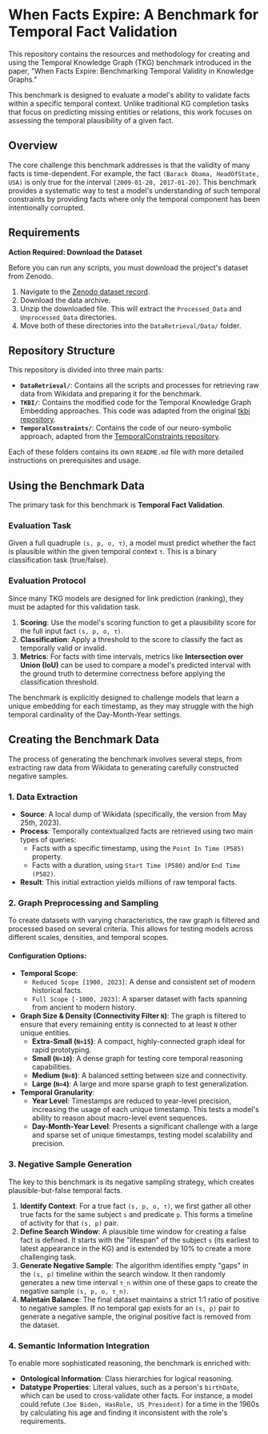 # When Facts Expire: A Benchmark for Temporal Fact Validation

This repository contains the resources and methodology for creating and using the Temporal Knowledge Graph (TKG) benchmark introduced in the paper, "When Facts Expire: Benchmarking Temporal Validity in Knowledge Graphs."

This benchmark is designed to evaluate a model's ability to validate facts within a specific temporal context. Unlike traditional KG completion tasks that focus on predicting missing entities or relations, this work focuses on assessing the temporal plausibility of a given fact.

## Overview

The core challenge this benchmark addresses is that the validity of many facts is time-dependent. For example, the fact `(Barack Obama, HeadOfState, USA)` is only true for the interval `[2009-01-20, 2017-01-20]`. This benchmark provides a systematic way to test a model's understanding of such temporal constraints by providing facts where only the temporal component has been intentionally corrupted.

## Requirements

**Action Required: Download the Dataset**

Before you can run any scripts, you must download the project's dataset from Zenodo.

1.  Navigate to the [Zenodo dataset record](https://doi.org/10.5281/zenodo.15680977).
2.  Download the data archive.
3.  Unzip the downloaded file. This will extract the `Processed_Data` and `Unprocessed_Data` directories.
4.  Move both of these directories into the `DataRetrieval/Data/` folder.

## Repository Structure

This repository is divided into three main parts:

* **`DataRetrieval/`**: Contains all the scripts and processes for retrieving raw data from Wikidata and preparing it for the benchmark.
* **`TKBI/`**: Contains the modified code for the Temporal Knowledge Graph Embedding approaches. This code was adapted from the original [tkbi repository](https://github.com/dair-iitd/tkbi).
* **`TemporalConstraints/`**: Contains the code of our neuro-symbolic approach, adapted from the [TemporalConstraints repository](https://github.com/SoulardThibaut/TemporalConstraints).

Each of these folders contains its own `README.md` file with more detailed instructions on prerequisites and usage.

## Using the Benchmark Data

The primary task for this benchmark is **Temporal Fact Validation**.

### Evaluation Task

Given a full quadruple `(s, p, o, τ)`, a model must predict whether the fact is plausible within the given temporal context `τ`. This is a binary classification task (true/false).

### Evaluation Protocol

Since many TKG models are designed for link prediction (ranking), they must be adapted for this validation task.

1.  **Scoring**: Use the model's scoring function to get a plausibility score for the full input fact `(s, p, o, τ)`.
2.  **Classification**: Apply a threshold to the score to classify the fact as temporally valid or invalid.
3.  **Metrics**: For facts with time intervals, metrics like **Intersection over Union (IoU)** can be used to compare a model's predicted interval with the ground truth to determine correctness before applying the classification threshold.

The benchmark is explicitly designed to challenge models that learn a unique embedding for each timestamp, as they may struggle with the high temporal cardinality of the Day-Month-Year settings.

## Creating the Benchmark Data

The process of generating the benchmark involves several steps, from extracting raw data from Wikidata to generating carefully constructed negative samples.

### 1. Data Extraction

* **Source**: A local dump of Wikidata (specifically, the version from May 25th, 2023).
* **Process**: Temporally contextualized facts are retrieved using two main types of queries:
    * Facts with a specific timestamp, using the `Point In Time (P585)` property.
    * Facts with a duration, using `Start Time (P580)` and/or `End Time (P582)`.
* **Result**: This initial extraction yields millions of raw temporal facts.

### 2. Graph Preprocessing and Sampling

To create datasets with varying characteristics, the raw graph is filtered and processed based on several criteria. This allows for testing models across different scales, densities, and temporal scopes.

#### Configuration Options:

* **Temporal Scope**:
    * `Reduced Scope [1900, 2023]`: A dense and consistent set of modern historical facts.
    * `Full Scope [-1000, 2023]`: A sparser dataset with facts spanning from ancient to modern history.
* **Graph Size & Density (Connectivity Filter `N`)**: The graph is filtered to ensure that every remaining entity is connected to at least `N` other unique entities.
    * **Extra-Small (`N=15`)**: A compact, highly-connected graph ideal for rapid prototyping.
    * **Small (`N=10`)**: A dense graph for testing core temporal reasoning capabilities.
    * **Medium (`N=8`)**: A balanced setting between size and connectivity.
    * **Large (`N=4`)**: A large and more sparse graph to test generalization.
* **Temporal Granularity**:
    * **Year Level**: Timestamps are reduced to year-level precision, increasing the usage of each unique timestamp. This tests a model's ability to reason about macro-level event sequences.
    * **Day-Month-Year Level**: Presents a significant challenge with a large and sparse set of unique timestamps, testing model scalability and precision.

### 3. Negative Sample Generation

The key to this benchmark is its negative sampling strategy, which creates plausible-but-false temporal facts.

1.  **Identify Context**: For a true fact `(s, p, o, τ)`, we first gather all other true facts for the same subject `s` and predicate `p`. This forms a timeline of activity for that `(s, p)` pair.
2.  **Define Search Window**: A plausible time window for creating a false fact is defined. It starts with the "lifespan" of the subject `s` (its earliest to latest appearance in the KG) and is extended by 10% to create a more challenging task.
3.  **Generate Negative Sample**: The algorithm identifies empty "gaps" in the `(s, p)` timeline within the search window. It then randomly generates a new time interval `τ_n` within one of these gaps to create the negative sample `(s, p, o, τ_n)`.
4.  **Maintain Balance**: The final dataset maintains a strict 1:1 ratio of positive to negative samples. If no temporal gap exists for an `(s, p)` pair to generate a negative sample, the original positive fact is removed from the dataset.

### 4. Semantic Information Integration

To enable more sophisticated reasoning, the benchmark is enriched with:

* **Ontological Information**: Class hierarchies for logical reasoning.
* **Datatype Properties**: Literal values, such as a person's `birthDate`, which can be used to cross-validate other facts. For instance, a model could refute `(Joe Biden, HasRole, US_President)` for a time in the 1960s by calculating his age and finding it inconsistent with the role's requirements.


